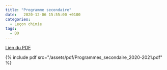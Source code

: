 ```yaml
---
title: "Programme secondaire"
date:   2020-12-06 15:55:00 +0100
categories:
  - Leçon chimie
tags:
  - BO
---
```




[Lien du PDF](/assets/pdf/Programmes_secondaire_2020-2021.pdf)

{% include pdf src="/assets/pdf/Programmes_secondaire_2020-2021.pdf" %}
